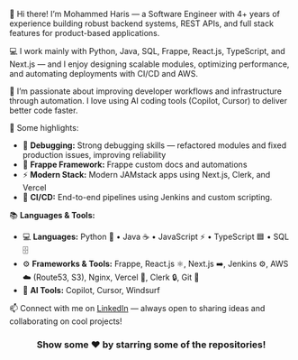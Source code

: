 👋 Hi there! I’m Mohammed Haris — a Software Engineer with 4+ years of experience building robust backend systems, REST APIs, and full stack features for product-based applications.

💻 I work mainly with Python, Java, SQL, Frappe, React.js, TypeScript, and Next.js — and I enjoy designing scalable modules, optimizing performance, and automating deployments with CI/CD and AWS.

🚀 I’m passionate about improving developer workflows and infrastructure through automation. I love using AI coding tools (Copilot, Cursor) to deliver better code faster.

🔧 Some highlights:
- 🐞 **Debugging:** Strong debugging skills — refactored modules and fixed production issues, improving reliability
- 🔄 **Frappe Framework:** Frappe custom docs and automations
- ⚡ **Modern Stack:**  Modern JAMstack apps using Next.js, Clerk, and Vercel
- 🔗 **CI/CD:** End-to-end pipelines using Jenkins and custom scripting.

📚 **Languages & Tools:**
- 💻 **Languages:** Python 🐍 • Java ☕ • JavaScript ⚡ • TypeScript 🟦 • SQL 🗄️
- ⚙️ **Frameworks & Tools:** Frappe, React.js ⚛️, Next.js ➡️, Jenkins ⚙️, AWS ☁️ (Route53, S3), Nginx, Vercel 🚀, Clerk 🔒, Git 🔧
- 🤖 **AI Tools:** Copilot, Cursor, Windsurf

📫 Connect with me on [LinkedIn](https://www.linkedin.com/in/mohammed-haris-k) — always open to sharing ideas and collaborating on cool projects!
 
<!-- ![Top Langs](https://github-readme-stats.vercel.app/api/top-langs/?username=M0hammedharis)
-->

<!-- <img src='https://github-readme-stats.vercel.app/api?username=M0hammedHaris&&show_icons=true&title_color=ffffff&icon_color=bb2acf&text_color=daf7dc&bg_color=546473'>
-->
<div align="center">
 
### Show some ❤️ by starring some of the repositories!

</div>
<!--
**M0hammedHaris/M0hammedHaris** is a ✨ _special_ ✨ repository because its `README.md` (this file) appears on your GitHub profile.

Here are some ideas to get you started:

- 🔭 I’m currently working on ...
- 🌱 I’m currently learning ...
- 👯 I’m looking to collaborate on ...
- 🤔 I’m looking for help with ...
- 💬 Ask me about ...
- 📫 How to reach me: ...
- 😄 Pronouns: ...
- ⚡ Fun fact: ...
-->
